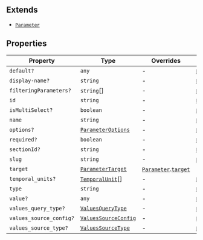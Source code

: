 ## Extends

- [`Parameter`](Parameter.md)

## Properties

| Property | Type | Overrides | Inherited from |
| ------ | ------ | ------ | ------ |
| <a id="default"></a> `default?` | `any` | - | [`Parameter`](Parameter.md).[`default`](Parameter.md#default) |
| <a id="display-name"></a> `display-name?` | `string` | - | [`Parameter`](Parameter.md).[`display-name`](Parameter.md#display-name) |
| <a id="filteringparameters"></a> `filteringParameters?` | `string`[] | - | [`Parameter`](Parameter.md).[`filteringParameters`](Parameter.md#filteringparameters) |
| <a id="id"></a> `id` | `string` | - | [`Parameter`](Parameter.md).[`id`](Parameter.md#id) |
| <a id="ismultiselect"></a> `isMultiSelect?` | `boolean` | - | [`Parameter`](Parameter.md).[`isMultiSelect`](Parameter.md#ismultiselect) |
| <a id="name"></a> `name` | `string` | - | [`Parameter`](Parameter.md).[`name`](Parameter.md#name) |
| <a id="options"></a> `options?` | [`ParameterOptions`](ParameterOptions.md) | - | [`Parameter`](Parameter.md).[`options`](Parameter.md#options) |
| <a id="required"></a> `required?` | `boolean` | - | [`Parameter`](Parameter.md).[`required`](Parameter.md#required) |
| <a id="sectionid"></a> `sectionId?` | `string` | - | [`Parameter`](Parameter.md).[`sectionId`](Parameter.md#sectionid) |
| <a id="slug"></a> `slug` | `string` | - | [`Parameter`](Parameter.md).[`slug`](Parameter.md#slug) |
| <a id="target"></a> `target` | [`ParameterTarget`](ParameterTarget.md) | [`Parameter`](Parameter.md).[`target`](Parameter.md#target) | - |
| <a id="temporal_units"></a> `temporal_units?` | [`TemporalUnit`](TemporalUnit.md)[] | - | [`Parameter`](Parameter.md).[`temporal_units`](Parameter.md#temporal_units) |
| <a id="type"></a> `type` | `string` | - | [`Parameter`](Parameter.md).[`type`](Parameter.md#type) |
| <a id="value"></a> `value?` | `any` | - | [`Parameter`](Parameter.md).[`value`](Parameter.md#value) |
| <a id="values_query_type"></a> `values_query_type?` | [`ValuesQueryType`](ValuesQueryType.md) | - | [`Parameter`](Parameter.md).[`values_query_type`](Parameter.md#values_query_type) |
| <a id="values_source_config"></a> `values_source_config?` | [`ValuesSourceConfig`](ValuesSourceConfig.md) | - | [`Parameter`](Parameter.md).[`values_source_config`](Parameter.md#values_source_config) |
| <a id="values_source_type"></a> `values_source_type?` | [`ValuesSourceType`](ValuesSourceType.md) | - | [`Parameter`](Parameter.md).[`values_source_type`](Parameter.md#values_source_type) |
